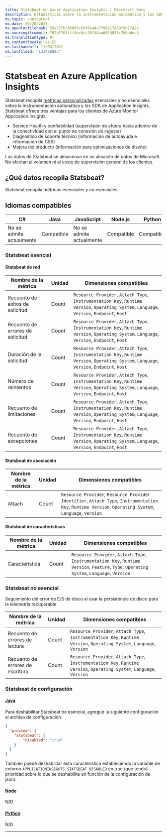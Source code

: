 ```yaml
---
title: Statsbeat en Azure Application Insights | Microsoft Docs
description: Estadísticas sobre la instrumentación automática y los SDK de Application Insights
ms.topic: conceptual
ms.date: 09/20/2021
ms.openlocfilehash: 55e727bc05007c69f0144c7f95e17e38f907742e
ms.sourcegitcommit: 702df701fff4ec6cc39134aa607d023c766adec3
ms.translationtype: HT
ms.contentlocale: es-ES
ms.lasthandoff: 11/03/2021
ms.locfileid: "131426893"
---
```

# <a name="statsbeat-in-azure-application-insights"></a>Statsbeat en Azure Application Insights

Statsbeat recopila [métricas personalizadas](../essentials/metrics-custom-overview.md) esenciales y no esenciales sobre la instrumentación automática y los SDK de Application Insights. Statsbeat ofrece tres ventajas para los clientes de Azure Monitor Application Insights:
-   Service Health y confiabilidad (supervisión de afuera hacia adentro de la conectividad con el punto de conexión de ingesta)
-   Diagnóstico de soporte técnico (información de autoayuda e información de CSS)
-   Mejora del producto (información para optimizaciones de diseño)

Los datos de Statsbeat se almacenan en un almacén de datos de Microsoft.  No afectan al volumen ni al costo de supervisión general de los clientes. 

## <a name="what-data-does-statsbeat-collect"></a>¿Qué datos recopila Statsbeat?

Statsbeat recopila métricas esenciales y no esenciales.

## <a name="supported-languages"></a>Idiomas compatibles

| C#                        | Java            | JavaScript                | Node.js         | Python          |
|---------------------------|-----------------|---------------------------|-----------------|-----------------|
| No se admite actualmente   | Compatible       | No se admite actualmente   | Compatible       | Compatible       |


### <a name="essential-statsbeat"></a>Statsbeat esencial

#### <a name="network-statsbeat"></a>Statsbeat de red

|Nombre de la métrica|Unidad|Dimensiones compatibles|
|-----|-----|-----|
|Recuento de éxitos de solicitud|Count| `Resource Provider`, `Attach Type`, `Instrumentation Key`, `Runtime Version`, `Operating System`, `Language`, `Version`, `Endpoint`, `Host`|
|Recuento de errores de solicitud|Count| `Resource Provider`, `Attach Type`, `Instrumentation Key`, `Runtime Version`, `Operating System`, `Language`, `Version`, `Endpoint`, `Host`|
|Duración de la solicitud|Count| `Resource Provider`, `Attach Type`, `Instrumentation Key`, `Runtime Version`, `Operating System`, `Language`, `Version`, `Endpoint`, `Host`|
|Número de reintentos|Count| `Resource Provider`, `Attach Type`, `Instrumentation Key`, `Runtime Version`, `Operating System`, `Language`, `Version`, `Endpoint`, `Host`|
|Recuento de limitaciones|Count| `Resource Provider`, `Attach Type`, `Instrumentation Key`, `Runtime Version`, `Operating System`, `Language`, `Version`, `Endpoint`, `Host`|
|Recuento de excepciones|Count| `Resource Provider`, `Attach Type`, `Instrumentation Key`, `Runtime Version`, `Operating System`, `Language`, `Version`, `Endpoint`, `Host`|

#### <a name="attach-statsbeat"></a>Statsbeat de asociación

|Nombre de la métrica|Unidad|Dimensiones compatibles|
|-----|-----|-----|
|Attach|Count| `Resource Provider`, `Resource Provider Identifier`, `Attach Type`, `Instrumentation Key`, `Runtime Version`, `Operating System`, `Language`, `Version`|

#### <a name="feature-statsbeat"></a>Statsbeat de características

|Nombre de la métrica|Unidad|Dimensiones compatibles|
|-----|-----|-----|
|Característica|Count| `Resource Provider`, `Attach Type`, `Instrumentation Key`, `Runtime Version`, `Feature`, `Type`, `Operating System`, `Language`, `Version`|

### <a name="non-essential-statsbeat"></a>Statsbeat no esencial

Seguimiento del error de E/S de disco al usar la persistencia de disco para la telemetría recuperable

|Nombre de la métrica|Unidad|Dimensiones compatibles|
|-----|-----|-----|
|Recuento de errores de lectura|Count| `Resource Provider`, `Attach Type`, `Instrumentation Key`, `Runtime Version`, `Operating System`, `Language`, `Version`|
|Recuento de errores de escritura|Count| `Resource Provider`, `Attach Type`, `Instrumentation Key`, `Runtime Version`, `Operating System`, `Language`, `Version`|

### <a name="configure-statsbeat"></a>Statsbeat de configuración

#### <a name="java"></a>[Java](#tab/java)

Para deshabilitar Statsbeat no esencial, agregue la siguiente configuración al archivo de configuración.

```json
{
  "preview": {
    "statsbeat": {
        "disabled": "true"
    }
  }
}
```

También puede deshabilitar esta característica estableciendo la variable de entorno `APPLICATIONINSIGHTS_STATSBEAT_DISABLED` en true (que tendrá prioridad sobre lo que se deshabilite en función de la configuración de json).

#### <a name="node"></a>[Node](#tab/node)

N/D

#### <a name="python"></a>[Python](#tab/python)

N/D

---
